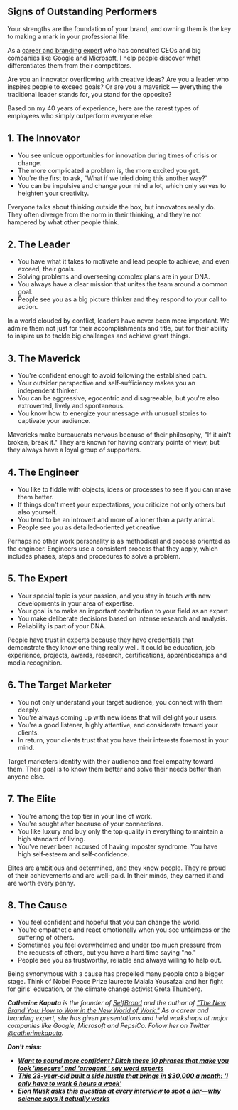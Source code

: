 ## Signs of Outstanding Performers
Your strengths are the foundation of your brand, and owning them is the key to making a mark in your professional life.

As a [career and branding expert](https://www.selfbrand.com/) who has consulted CEOs and big companies like Google and Microsoft, I help people discover what differentiates them from their competitors.

Are you an innovator overflowing with creative ideas? Are you a leader who inspires people to exceed goals? Or are you a maverick — everything the traditional leader stands for, you stand for the opposite?

Based on my 40 years of experience, here are the rarest types of employees who simply outperform everyone else:

1\. The Innovator
-----------------

*   You see unique opportunities for innovation during times of crisis or change.
*   The more complicated a problem is, the more excited you get.
*   You're the first to ask, "What if we tried doing this another way?"
*   You can be impulsive and change your mind a lot, which only serves to heighten your creativity.

Everyone talks about thinking outside the box, but innovators really do. They often diverge from the norm in their thinking, and they're not hampered by what other people think.

2\. The Leader
--------------

*   You have what it takes to motivate and lead people to achieve, and even exceed, their goals.
*   Solving problems and overseeing complex plans are in your DNA.
*   You always have a clear mission that unites the team around a common goal.
*   People see you as a big picture thinker and they respond to your call to action.

In a world clouded by conflict, leaders have never been more important. We admire them not just for their accomplishments and title, but for their ability to inspire us to tackle big challenges and achieve great things.

3\. The Maverick
----------------

*   You're confident enough to avoid following the established path.
*   Your outsider perspective and self‐sufficiency makes you an independent thinker.
*   You can be aggressive, egocentric and disagreeable, but you're also extroverted, lively and spontaneous.
*   You know how to energize your message with unusual stories to captivate your audience.

Mavericks make bureaucrats nervous because of their philosophy, "If it ain't broken, break it." They are known for having contrary points of view, but they always have a loyal group of supporters.

4\. The Engineer
----------------

*   You like to fiddle with objects, ideas or processes to see if you can make them better.
*   If things don't meet your expectations, you criticize not only others but also yourself.
*   You tend to be an introvert and more of a loner than a party animal.
*   People see you as detailed-oriented yet creative.

Perhaps no other work personality is as methodical and process oriented as the engineer. Engineers use a consistent process that they apply, which includes phases, steps and procedures to solve a problem.

5\. The Expert
--------------

*   Your special topic is your passion, and you stay in touch with new developments in your area of expertise.
*   Your goal is to make an important contribution to your field as an expert.
*   You make deliberate decisions based on intense research and analysis.
*   Reliability is part of your DNA.

People have trust in experts because they have credentials that demonstrate they know one thing really well. It could be education, job experience, projects, awards, research, certifications, apprenticeships and media recognition.

6\. The Target Marketer
-----------------------

*   You not only understand your target audience, you connect with them deeply.
*   You're always coming up with new ideas that will delight your users.
*   You're a good listener, highly attentive, and considerate toward your clients.
*   In return, your clients trust that you have their interests foremost in your mind.

Target marketers identify with their audience and feel empathy toward them. Their goal is to know them better and solve their needs better than anyone else.

7\. The Elite
-------------

*   You're among the top tier in your line of work.
*   You're sought after because of your connections.
*   You like luxury and buy only the top quality in everything to maintain a high standard of living.
*   You've never been accused of having imposter syndrome. You have high self‐esteem and self‐confidence.

Elites are ambitious and determined, and they know people. They're proud of their achievements and are well-paid. In their minds, they earned it and are worth every penny.

8\. The Cause
-------------

*   You feel confident and hopeful that you can change the world.
*   You're empathetic and react emotionally when you see unfairness or the suffering of others.
*   Sometimes you feel overwhelmed and under too much pressure from the requests of others, but you have a hard time saying "no."
*   People see you as trustworthy, reliable and always willing to help out.

Being synonymous with a cause has propelled many people onto a bigger stage. Think of Nobel Peace Prize laureate Malala Yousafzai and her fight for girls' education, or the climate change activist Greta Thunberg.

_**Catherine Kaputa** is the founder of_ [_SelfBrand_](https://www.selfbrand.com/) _and the author of_ [_"The New Brand You: How to Wow in the New World of Work."_](https://www.amazon.com/New-Brand-You-World-Work/dp/1399804065) _As a career and branding expert, she has given presentations and held workshops at major companies like Google, Microsoft and PepsiCo. Follow her on Twitter_ [_@catherinekaputa_](https://twitter.com/catherinekaputa)_._

_**Don't miss:**_

*   [_**Want to sound more confident? Ditch these 10 phrases that make you look 'insecure' and 'arrogant,' say word experts**_](https://www.cnbc.com/2022/11/20/want-to-sound-more-confident-ditch-these-phrases-that-make-you-look-arrogant-and-insecure-say-psychologists.html)
*   [_**This 28-year-old built a side hustle that brings in $30,000 a month: 'I only have to work 6 hours a week'**_](https://www.cnbc.com/2022/12/06/28-year-old-built-a-side-hustle-that-brings-in-30000-a-month-i-only-have-to-work-6-hours-a-week.html)
*   [_**Elon Musk asks this question at every interview to spot a liar—why science says it actually works**_](https://www.cnbc.com/2021/01/26/elon-musk-favorite-job-interview-question-to-ask-to-spot-a-liar-science-says-it-actually-works.html)
